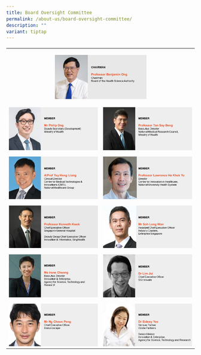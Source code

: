 ```yaml
---
title: Board Oversight Committee
permalink: /about-us/board-oversight-committee/
description: ""
variant: tiptap
---
```

<h4></h4><table><tbody><tr><th rowspan="1" colspan="2"><p></p><div class="isomer-image-wrapper"><img style="width: 50%;" height="auto" width="100%" alt="Professor Benjamin Ong" src="/images/About/Oversight Committee/BenjaminOng.JPG"></div></th></tr><tr><td rowspan="1" colspan="1"><p></p><div class="isomer-image-wrapper"><img style="width: 100%" height="auto" width="100%" alt="DS Philip Ong" src="/images/About/Oversight Committee/PhilipOng.JPG"></div><p></p><div class="isomer-image-wrapper"><img style="width: 100%" height="auto" width="100%" alt="Tey Hong Liang" src="/images/About/Oversight Committee/TeyHongLiang.JPG"></div><p></p><div class="isomer-image-wrapper"><img style="width: 100%" height="auto" width="100%" alt="Kenneth Kwek" src="/images/About/Oversight Committee/KennethKwek.JPG"></div><p></p><p></p><div class="isomer-image-wrapper"><img style="width: 100%" height="auto" width="100%" alt="Irene Chong" src="/images/About/Oversight Committee/IreneChong.JPG"></div><p></p><p></p><div class="isomer-image-wrapper"><img style="width: 100%" height="auto" width="100%" alt="Ng Choon Peng" src="/images/About/Oversight Committee/NgChoonPeng.JPG"></div></td><td rowspan="1" colspan="1"><p></p><div class="isomer-image-wrapper"><img style="width: 100%" height="auto" width="100%" alt="Tan Say Beng" src="/images/About/Oversight Committee/TanSayBeng.JPG"></div><p></p><div class="isomer-image-wrapper"><img style="width: 100%" height="auto" width="100%" alt="Lawrence Ho" src="/images/About/Oversight Committee/LawrenceHo.JPG"></div><p></p><div class="isomer-image-wrapper"><img style="width: 100%" height="auto" width="100%" alt="Soh Leng Wan" src="/images/About/Oversight Committee/SohLengWan.JPG"></div><p></p><p></p><div class="isomer-image-wrapper"><img style="width: 100%" height="auto" width="100%" alt="Lim Jui" src="/images/About/Oversight Committee/LimJui.JPG"></div><p></p><p></p><div class="isomer-image-wrapper"><img style="width: 100%" height="auto" width="100%" alt="Sidney Yee" src="/images/About/Oversight Committee/SidneyYee.JPG"></div></td></tr></tbody></table><p></p>